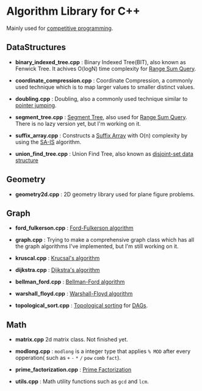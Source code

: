 # Algorithm Library for C++
Mainly used for [competitive programming](https://en.wikipedia.org/wiki/Competitive_programming).

## DataStructures

* **binary_indexed_tree.cpp** : Binary Indexed Tree(BIT), also known as Fenwick Tree. It achives O(logN) time complexity for [Range Sum Query](http://judge.u-aizu.ac.jp/onlinejudge/description.jsp?id=DSL_2_B&lang=jp).

* **coordinate_compression.cpp** : Coordinate Compression, a commonly used technique which is to map larger values to smaller distinct values.

* **doubling.cpp** : Doubling, also a commonly  used technique similar to [pointer jumping](https://en.wikipedia.org/wiki/Pointer_jumping).

* **segment_tree.cpp** : [Segment Tree](https://en.wikipedia.org/wiki/Segment_tree), also used for [Range Sum Query](http://judge.u-aizu.ac.jp/onlinejudge/description.jsp?id=DSL_2_B&lang=jp). There is no lazy version yet, but I'm working on it.

* **suffix_array.cpp** : Constructs a [Suffix Array](https://en.wikipedia.org/wiki/Suffix_array) with O(n) complexity by using the [SA-IS](https://github.com/vladtepes1473/FM-Index/blob/master/readings/Linear%20Suffix%20Array%20Construction%20by%20Almost%20Pure%20Induced-Sorting.pdf) algorithm.

* **union_find_tree.cpp** : Union Find Tree, also known as [disjoint-set data structure](https://en.wikipedia.org/wiki/Disjoint-set_data_structure)

## Geometry
* **geometry2d.cpp** : 2D geometry library used for plane figure problems.

## Graph
* **ford_fulkerson.cpp** : [Ford-Fulkerson algorithm](https://en.wikipedia.org/wiki/Ford%E2%80%93Fulkerson_algorithm)

* **graph.cpp** : Trying to make a comprehensive graph class which has all the graph algorithms I've implemented, but I'm still working on it.

* **kruscal.cpp** : [Krucsal's algorithm](https://en.wikipedia.org/wiki/Kruskal%27s_algorithm)

* **dijkstra.cpp** : [Dijkstra's algorithm](https://en.wikipedia.org/wiki/Dijkstra%27s_algorithm)

* **bellman_ford.cpp** : [Bellman-Ford algorithm](https://en.wikipedia.org/wiki/Bellman%E2%80%93Ford_algorithm)

* **warshall_floyd.cpp** : [Warshall-Floyd algorithm](https://en.wikipedia.org/wiki/Floyd%E2%80%93Warshall_algorithm)

* **topological_sort.cpp** : [Topological sorting](https://en.wikipedia.org/wiki/Topological_sorting) for [DAGs](https://en.wikipedia.org/wiki/Directed_acyclic_graph).

## Math
* **matrix.cpp**
2d matrix class. Not finished yet.

* **modlong.cpp** : `modlong` is a integer type that applies `% MOD` after every opperation( such as `+` `-` `*` `/` `pow` `comb` `fact`).

* **prime_factorization.cpp** : [Prime Factorization](https://en.wikipedia.org/wiki/Integer_factorization)

* **utils.cpp** : Math utility functions such as `gcd` and `lcm`.
